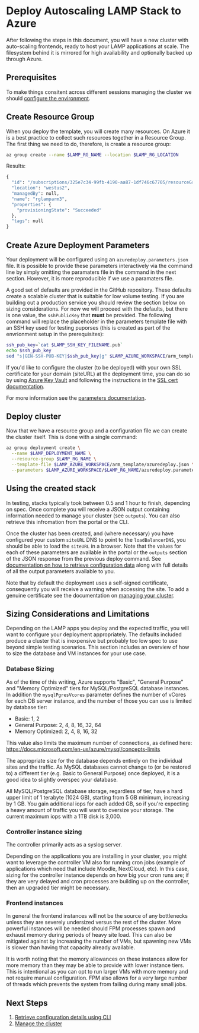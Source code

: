 # Deploy Autoscaling LAMP Stack to Azure

After following the steps in this document, you will have a new cluster with auto-scaling frontends, ready to host your LAMP applications at scale.
The filesystem behind it is mirrored for high availability and
optionally backed up through Azure.

## Prerequisites

To make things consitent across different sessions managing the cluster we
should [configure the environment](./Preparation.md).

## Create Resource Group

When you deploy the template, you will create many resources. On Azure it is a best practice to collect such resources together in a Resource Group. The first thing we need to do, therefore, is create a resource group:

```sh
az group create --name $LAMP_RG_NAME --location $LAMP_RG_LOCATION
```

Results:

```expected_similarity=0.4
{
  "id": "/subscriptions/325e7c34-99fb-4190-aa87-1df746c67705/resourceGroups/rglamparm3",
  "location": "westus2",
  "managedBy": null,
  "name": "rglamparm3",
  "properties": {
    "provisioningState": "Succeeded"
  },
  "tags": null
}
```

## Create Azure Deployment Parameters

Your deployment will be configured using an
`azuredeploy.parameters.json` file. It is possible to provide these
parameters interactively via the command line by simply omitting the
paramaters file in the command in the next section. However, it is
more reproducible if we use a paramaters file.

A good set of defaults are provided in the GitHub repository. These
defaults create a scalable cluster that is suitable for low volume
testing. If you are building out a production service you should
review the section below on sizing considerations. For now we will
proceed with the defaults, but there is one value, the `sshPublicKey`
that **must** be provided. The following command will replace the
placeholder in the parameters template file with an SSH key used for
testing puporses (this is created as part of the envrionment setup in
the prerequisites):

```sh
ssh_pub_key=`cat $LAMP_SSH_KEY_FILENAME.pub`
echo $ssh_pub_key
sed "s|GEN-SSH-PUB-KEY|$ssh_pub_key|g" $LAMP_AZURE_WORKSPACE/arm_template/azuredeploy.parameters.json > $LAMP_AZURE_WORKSPACE/$LAMP_RG_NAME/azuredeploy.parameters.json
```

If you'd like to configure the cluster (to be deployed)
with your own SSL certificate for your domain (siteURL) at the
deployment time, you can do so by using [Azure Key Vault](https://azure.microsoft.com/en-us/services/key-vault/)
and following the instructions in the [SSL cert documentation](SslCert.md).

For more information see the [parameters documentation](Parameters.md).

## Deploy cluster

Now that we have a resource group and a configuration file we can
create the cluster itself. This is done with a single command:

```sh
az group deployment create \
  --name $LAMP_DEPLOYMENT_NAME \
  --resource-group $LAMP_RG_NAME \
  --template-file $LAMP_AZURE_WORKSPACE/arm_template/azuredeploy.json \
  --parameters $LAMP_AZURE_WORKSPACE/$LAMP_RG_NAME/azuredeploy.parameters.json
```

## Using the created stack

In testing, stacks typically took between 0.5 and 1 hour to finish,
depending on spec. Once complete you will receive a JSON output
containing information needed to manage your cluster (see
`outputs`). You can also retrieve this infromation from the portal or
the CLI.

Once the cluster has been created, and (where necessary) you have
configured your custom `siteURL` DNS to point to the
`loadBalancerDNS`, you should be able to load the `siteURL` in a
browser. Note that the values for each of these
parameters are available in the portal or the `outputs` section of the
JSON response from the previous deploy command. See [documentation on
how to retrieve configuration data](./Get-Install-Data.md) along
with full details of all the output parameters available to you.

Note that by default the deployment uses a self-signed certificate,
consequently you will receive a warning when accessing the site. To
add a genuine certificate see the documentation on [managing your
cluster](./Manage.md).

## Sizing Considerations and Limitations

Depending on the LAMP apps you deploy and the expected traffic, you will want to configure your deployment appropriately. The defaults included produce a cluster that is inexpensive but probably too low spec to use beyond simple testing scenarios. This section includes an overview of how to size the database and VM instances for your use case.

### Database Sizing

As of the time of this writing, Azure supports "Basic", "General Purpose" and "Memory Optimized" tiers for MySQL/PostgreSQL database instances. In addition the `mysqlPgresVcores` parameter defines the number of vCores for each DB server instance, and the number of those you can use is limited by database tier:

- Basic: 1, 2
- General Purpose: 2, 4, 8, 16, 32, 64
- Memory Optimized: 2, 4, 8, 16, 32

This value also limits the maximum number of connections, as defined
here: https://docs.microsoft.com/en-us/azure/mysql/concepts-limits

The appropriate size for the database depends entirely on the individual sites and the traffic. As MySQL databases cannot change to (or be restored to) a different tier (e.g. Basic to General Purpose) once deployed, it is a good idea to slightly overspec your database.

All MySQL/PostgreSQL database storage, regardless of tier, have a hard upper limit of 1
terabyte (1024 GB), starting from 5 GB minimum, increasing by 1 GB. You gain additional iops for each added GB, so if you're expecting a heavy amount of traffic you will want to oversize your storage. The current maximum iops with a 1TB disk is 3,000.

### Controller instance sizing

The controller primarily acts as a syslog server.

Depending on the applications you are installing in your cluster, you might want to leverage the controller VM also for running cron jobs (example of applications which need that include Moodle, NextCloud, etc). In this case, sizing for the controller instance depends on how big your cron runs are; if they are very delayed and cron processes are building up on the controller, then an upgraded tier might be necessary.

### Frontend instances

In general the frontend instances will not be the source of any
bottlenecks unless they are severely undersized versus the rest of the
cluster. More powerful instances will be needed should FPM processes
spawn and exhaust memory during periods of heavy site load. This can
also be mitigated against by increasing the number of VMs, but spawning
new VMs is slower than having that capacity already available.

It is worth noting that the memory allowances on these instances allow
for more memory than they may be able to provide with lower instance
tiers. This is intentional as you can opt to run larger VMs with more
memory and not require manual configuration. FPM also allows for a
very large number of threads which prevents the system from failing
during many small jobs.


## Next Steps

  1. [Retrieve configuration details using CLI](./Get-Install-Data.md)
  1. [Manage the cluster](./Manage.md)

